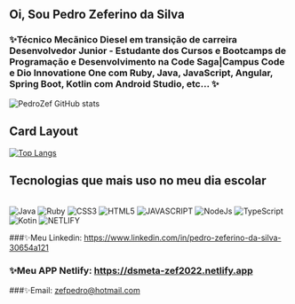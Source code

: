 ## Oi, Sou Pedro Zeferino da Silva

### ✨Técnico Mecãnico Diesel em transição de carreira Desenvolvedor Junior - Estudante dos Cursos e Bootcamps de Programação e Desenvolvimento na Code Saga|Campus Code e Dio Innovatione One com Ruby, Java, JavaScript, Angular, Spring Boot, Kotlin com Android Studio, etc... ✨

![PedroZef GitHub stats](https://github-readme-stats.vercel.app/api?username=PedroZef&show_icons=true&theme=merko)

## Card Layout

[![Top Langs](https://github-readme-stats.vercel.app/api/top-langs/?username=PedroZef&layout=compact)](https://github.com/PedroZef/github-readme-stats)

## Tecnologias que mais uso no meu dia escolar

<div style="display: inline_block"><br/>
      <img align"center" alt="Java" src="https://img.shields.io/badge/Java-ED8B00?style=for-the-badge&logo=java&logoColor=white" />
      <img align"center" alt="Ruby" src="https://img.shields.io/badge/Ruby-E34F26?style=for-the-badge&logo=ruby&logoColor=white" />
   <img align"center" alt="CSS3" src="https://img.shields.io/badge/CSS3-1572B6?style=for-the-badge&logo=css3&logoColor=white" />
    <img align"center" alt="HTML5" src="https://img.shields.io/badge/HTML5-E34F26?style=for-the-badge&logo=html5&logoColor=white" />   
   <img align"center" alt="JAVASCRIPT" src="https://img.shields.io/badge/JavaScript-F7DF1E?style=for-the-badge&logo=javascript&logoColor=black" />
   <img align"center" alt="NodeJs" src="https://img.shields.io/badge/Node.js-43853D?style=for-the-badge&logo=node.js&logoColor=white" />
   <img align"center" alt="TypeScript" src="https://img.shields.io/badge/TypeScript-007ACC?style=for-the-badge&logo=typescript&logoColor=white" />
   <img align"center" alt="Kotin" src="https://img.shields.io/badge/Kotlin-0095D5?&style=for-the-badge&logo=kotlin&logoColor=white" />
   <img align"center" alt="NETLIFY" src="https://img.shields.io/badge/NETLIFY-E34F26?style=for-the-badge&logo=netlify&logoColor=white" />
</div>


###✨Meu Linkedin: https://www.linkedin.com/in/pedro-zeferino-da-silva-30654a121    
### ✨Meu APP Netlify: https://dsmeta-zef2022.netlify.app

###✨Email: zefpedro@hotmail.com
